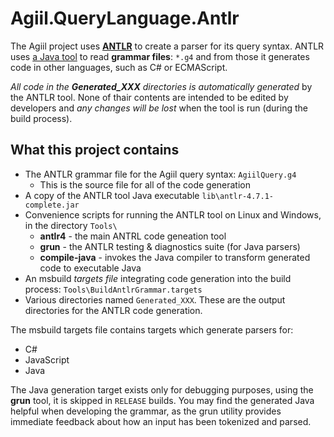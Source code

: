 ﻿# Agiil.QueryLanguage.Antlr
The Agiil project uses **[ANTLR]** to create a parser for its query syntax. ANTLR
uses [a Java tool] to read **grammar files**: `*.g4` and from those it generates
code in other languages, such as C# or ECMAScript.

*All code in the **Generated_XXX** directories is automatically generated* by the
ANTLR tool.  None of thair contents are intended to be edited by developers and
*any changes will be lost* when the tool is run (during the build process).

[Antlr]: http://www.antlr.org/
[a Java tool]: https://github.com/antlr/antlr4/blob/master/doc/getting-started.md

## What this project contains
* The ANTLR grammar file for the Agiil query syntax: `AgiilQuery.g4`
    * This is the source file for all of the code generation
* A copy of the ANTLR tool Java executable `lib\antlr-4.7.1-complete.jar`
* Convenience scripts for running the ANTLR tool on Linux and Windows, in the directory `Tools\`
    * **antlr4** - the main ANTRL code geneation tool
    * **grun** - the ANTLR testing & diagnostics suite (for Java parsers)
    * **compile-java** - invokes the Java compiler to transform generated code to executable Java
* An msbuild *targets file* integrating code generation into the build process: `Tools\BuildAntlrGrammar.targets`
* Various directories named `Generated_XXX`.  These are the output directories for the ANTLR code generation.

The msbuild targets file contains targets which generate parsers for:
* C#
* JavaScript
* Java

The Java generation target exists only for debugging purposes, using the **grun**
tool, it is skipped in `RELEASE` builds.  You may find the generated Java helpful when
developing the grammar, as the grun utility provides immediate feedback about how an
input has been tokenized and parsed.
